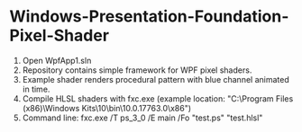 # Windows-Presentation-Foundation-Pixel-Shader

1. Open WpfApp1.sln
2. Repository contains simple framework for WPF pixel shaders.
3. Example shader renders procedural pattern with blue channel animated in time.
4. Compile HLSL shaders with fxc.exe (example location: "C:\Program Files (x86)\Windows Kits\10\bin\10.0.17763.0\x86")
5. Command line: fxc.exe /T ps_3_0 /E main /Fo "test.ps" "test.hlsl"
